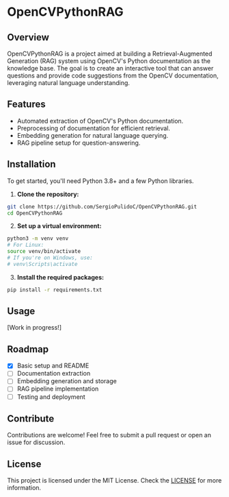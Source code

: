 # OpenCVPythonRAG

## Overview

OpenCVPythonRAG is a project aimed at building a Retrieval-Augmented Generation (RAG) system using OpenCV's Python documentation as the knowledge base. The goal is to create an interactive tool that can answer questions and provide code suggestions from the OpenCV documentation, leveraging natural language understanding.

## Features

- Automated extraction of OpenCV's Python documentation.
- Preprocessing of documentation for efficient retrieval.
- Embedding generation for natural language querying.
- RAG pipeline setup for question-answering.

## Installation

To get started, you'll need Python 3.8+ and a few Python libraries.

1. **Clone the repository:**

```bash
git clone https://github.com/SergioPulidoC/OpenCVPythonRAG.git
cd OpenCVPythonRAG
```
2. **Set up a virtual environment:**
```bash
python3 -m venv venv
# For Linux:
source venv/bin/activate
# If you're on Windows, use:
# venv\Scripts\activate
```
3. **Install the required packages:**
```bash
pip install -r requirements.txt
```

## Usage

[Work in progress!]

## Roadmap
- [x] Basic setup and README
- [ ] Documentation extraction
- [ ] Embedding generation and storage
- [ ] RAG pipeline implementation
- [ ] Testing and deployment

## Contribute
Contributions are welcome! Feel free to submit a pull request or open an issue for discussion.

## License
This project is licensed under the MIT License. Check the [LICENSE](LICENSE) for more information.